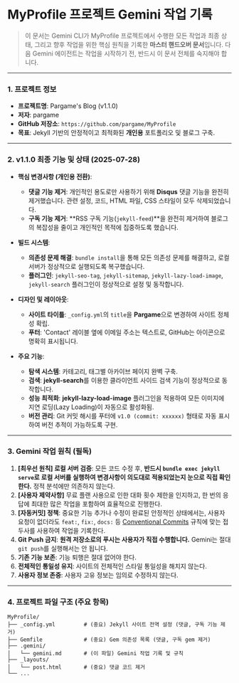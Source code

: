 # MyProfile 프로젝트 Gemini 작업 기록

> 이 문서는 Gemini CLI가 MyProfile 프로젝트에서 수행한 모든 작업과 최종 상태, 그리고 향후 작업을 위한 핵심 원칙을 기록한 **마스터 핸드오버 문서**입니다. 다음 Gemini 에이전트는 작업을 시작하기 전, 반드시 이 문서 전체를 숙지해야 합니다.

---

### **1. 프로젝트 정보**

*   **프로젝트명**: Pargame's Blog (v1.1.0)
*   **저자**: pargame
*   **GitHub 저장소**: `https://github.com/pargame/MyProfile`
*   **목표**: Jekyll 기반의 안정적이고 최적화된 **개인용** 포트폴리오 및 블로그 구축.

---

### **2. v1.1.0 최종 기능 및 상태 (2025-07-28)**

*   **핵심 변경사항 (개인용 전환)**:
    *   **댓글 기능 제거**: 개인적인 용도로만 사용하기 위해 **Disqus** 댓글 기능을 완전히 제거했습니다. 관련 설정, 코드, HTML 파일, CSS 스타일이 모두 삭제되었습니다.
    *   **구독 기능 제거**: **RSS 구독 기능(`jekyll-feed`)**을 완전히 제거하여 블로그의 복잡성을 줄이고 개인적인 목적에 집중하도록 했습니다.

*   **빌드 시스템**:
    *   **의존성 문제 해결**: `bundle install`을 통해 모든 의존성 문제를 해결하고, 로컬 서버가 정상적으로 실행되도록 복구했습니다.
    *   **플러그인**: `jekyll-seo-tag`, `jekyll-sitemap`, `jekyll-lazy-load-image`, `jekyll-search` 플러그인이 정상적으로 설정 및 동작합니다.

*   **디자인 및 레이아웃**:
    *   **사이트 타이틀**: `_config.yml`의 `title`을 **Pargame**으로 변경하여 사이트 정체성 확립.
    *   **푸터**: 'Contact' 레이블 옆에 이메일 주소는 텍스트로, GitHub는 아이콘으로 명확히 표시됩니다.

*   **주요 기능**:
    *   **탐색 시스템**: 카테고리, 태그별 아카이브 페이지 완벽 구축.
    *   **검색**: **jekyll-search**를 이용한 클라이언트 사이드 검색 기능이 정상적으로 동작합니다.
    *   **성능 최적화**: **jekyll-lazy-load-image** 플러그인을 적용하여 모든 이미지에 지연 로딩(Lazy Loading)이 자동으로 활성화됨.
    *   **버전 관리**: Git 커밋 해시를 푸터에 `v1.0 (commit: xxxxxx)` 형태로 자동 표시하여 버전 추적이 가능하도록 구현.

---

### **3. Gemini 작업 원칙 (필독)**

1.  **[최우선 원칙] 로컬 서버 검증**: 모든 코드 수정 후, **반드시 `bundle exec jekyll serve`로 로컬 서버를 실행하여 변경사항이 의도대로 적용되었는지 눈으로 직접 확인한다.** 정적 분석에만 의존하지 않는다.
2.  **[사용자 제약사항]** 무료 플랜 사용으로 인한 대화 횟수 제한을 인지하고, 한 번의 응답에 최대한 많은 작업을 포함하여 효율적으로 진행한다.
3.  **[자동커밋] 정책**: 중요한 기능 추가나 수정이 완료된 안정적인 상태에서는, 사용자 요청이 없더라도 `feat:`, `fix:`, `docs:` 등 [Conventional Commits](https://www.conventionalcommits.org/) 규칙에 맞는 접두사를 사용하여 작업을 기록한다.
4.  **Git Push 금지**: **원격 저장소로의 푸시는 사용자가 직접 수행합니다.** Gemini는 절대 `git push`를 실행해서는 안 됩니다.
5.  **기존 기능 보존**: 기능 퇴행은 절대 없어야 한다.
6.  **전체적인 통일성 유지**: 사이트의 전체적인 스타일 통일성을 해치지 않는다.
7.  **사용자 정보 존중**: 사용자 고유 정보는 임의로 수정하지 않는다.

---

### **4. 프로젝트 파일 구조 (주요 항목)**

```
MyProfile/
├── _config.yml         # (중요) Jekyll 사이트 전역 설정 (댓글, 구독 기능 제거)
├── Gemfile             # (중요) Gem 의존성 목록 (댓글, 구독 gem 제거)
├── .gemini/
│   └── gemini.md       # (이 파일) Gemini 작업 기록 및 규칙
├── _layouts/
│   └── post.html       # (중요) 댓글 코드 제거
└── ...
```
